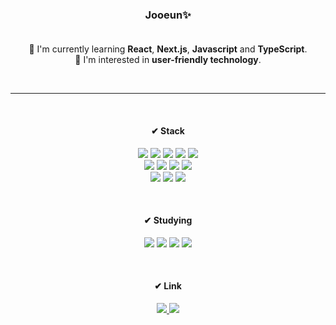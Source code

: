 <div align="center">

### Jooeun✨<br/><br/>
📌 I'm currently learning **React**, **Next.js**, **Javascript** and **TypeScript**.<br/>
🎁 I'm interested in **user-friendly technology**.
<!-- <br/><br/>
사용자 친화적 기술에 관심이 많은 **겁 없는 프론트엔드 개발자** 강주은입니다. -->
<!-- <br/><br/> -->
  
<br/>
  
---
  
<br/>

#### ✔ Stack
<img src="https://img.shields.io/badge/JavaScript-F7DF1E?style=flat-square&logo=JavaScript&logoColor=white"/> <img src="https://img.shields.io/badge/TypeScript-3178C6?style=flat-square&logo=TypeScript&logoColor=white"/> <img src="https://img.shields.io/badge/Emotion-d36ac2?style=flat-square"/> <img src="https://img.shields.io/badge/HTML5-E34F26?style=flat-square&logo=HTML5&logoColor=white"/> <img src="https://img.shields.io/badge/CSS3-1572B6?style=flat-square&logo=CSS3&logoColor=white"/><br/>
<img src="https://img.shields.io/badge/React-61DAFB?style=flat-square&logo=React&logoColor=white"/> <img src="https://img.shields.io/badge/Next.js-000000?style=flat-square&logo=Next.js&logoColor=white"/> <img src="https://img.shields.io/badge/GraphQL-E10098?style=flat-square&logo=GraphQL&logoColor=white"/> <img src="https://img.shields.io/badge/Apollo Client-311C87?style=flat-square&logo=Apollo GraphQL&logoColor=white"/><br/>
<img src="https://img.shields.io/badge/jQuery-0769AD?style=flat-square&logo=jQuery&logoColor=white"/> <img src="https://img.shields.io/badge/Scss-CC6699?style=flat-square&logo=Sass&logoColor=white"/> <img src="https://img.shields.io/badge/Adobe Photoshop-31A8FF?style=flat-square&logo=Adobe Photoshop&logoColor=white"/>

<br/>
  
#### ✔ Studying
<img src="https://img.shields.io/badge/GCP-4285F4?style=flat-square&logo=Google Cloud&logoColor=white"/> <img src="https://img.shields.io/badge/AWS-232F3E?style=flat-square&logo=Amazon AWS&logoColor=white"/> <img src="https://img.shields.io/badge/Docker-2496ED?style=flat-square&logo=Docker&logoColor=white"/> <img src="https://img.shields.io/badge/React Native-61DAFB?style=flat-square&logo=React&logoColor=white"/>

<br/>
  
#### ✔ Link
<a href="https://guuumi.tistory.com/" target="_blank"><img src="https://img.shields.io/badge/Tech Blog-09a5ed?style=flat-square"/> <a href="mailto:gangjoo93@gmail.com" target="_blank"><img src="https://img.shields.io/badge/Gmail-BB001B?style=flat-square"/>
  
</div>
